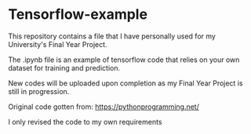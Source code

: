# Tensorflow-example
This repository contains a file that I have personally used for my University's Final Year Project.

The .ipynb file is an example of tensorflow code that relies on your own dataset for training and prediction.

New codes will be uploaded upon completion as my Final Year Project is still in progression.



Original code gotten from: https://pythonprogramming.net/

I only revised the code to my own requirements
